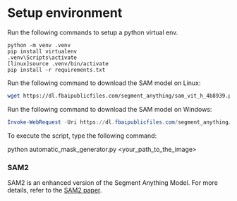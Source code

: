 # Setup environment

Run the following commands to setup a python virtual env.

```
python -m venv .venv
pip install virtualenv
.venv\Scripts\activate
[linux]source .venv/bin/activate
pip install -r requirements.txt
```

Run the following command to download the SAM model on Linux:

```bash
wget https://dl.fbaipublicfiles.com/segment_anything/sam_vit_h_4b8939.pth
```

Run the following command to download the SAM model on Windows:

```powershell
Invoke-WebRequest -Uri https://dl.fbaipublicfiles.com/segment_anything/sam_vit_h_4b8939.pth -OutFile sam_vit_h_4b8939.pth
```

To execute the script, type the following command:

python automatic_mask_generator.py <your_path_to_the_image>

### SAM2

SAM2 is an enhanced version of the Segment Anything Model. For more details, refer to the [SAM2 paper](https://arxiv.org/pdf/2408.00714).